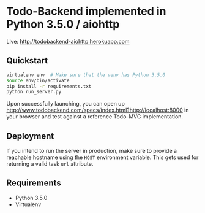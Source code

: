# Todo-Backend implemented in Python 3.5.0 / aiohttp

Live: http://todobackend-aiohttp.herokuapp.com

## Quickstart
```sh
virtualenv env  # Make sure that the venv has Python 3.5.0
source env/bin/activate
pip install -r requirements.txt
python run_server.py
```

Upon successfully launching, you can open up http://www.todobackend.com/specs/index.html?http://localhost:8000 in your browser and test against a reference Todo-MVC implementation.

## Deployment

If you intend to run the server in production, make sure to provide a reachable
hostname using the `HOST` environment variable. This gets used for returning a
valid task `url` attribute.

## Requirements

- Python 3.5.0
- Virtualenv
